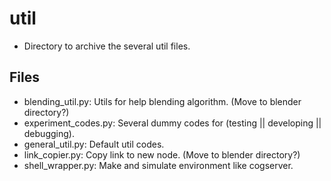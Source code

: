# util
* Directory to archive the several util files.

## Files
* blending_util.py: Utils for help blending algorithm. (Move to blender directory?)
* experiment_codes.py: Several dummy codes for (testing || developing || debugging).
* general_util.py: Default util codes.
* link_copier.py: Copy link to new node. (Move to blender directory?)
* shell_wrapper.py: Make and simulate environment like cogserver.